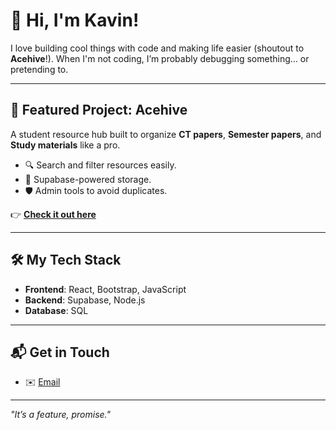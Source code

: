 # 👋 Hi, I'm Kavin!

I love building cool things with code and making life easier (shoutout to **Acehive**!). When I'm not coding, I’m probably debugging something… or pretending to.

---

## 🚀 Featured Project: **Acehive**
A student resource hub built to organize **CT papers**, **Semester papers**, and **Study materials** like a pro.  
- 🔍 Search and filter resources easily.  
- 📂 Supabase-powered storage.  
- 🛡 Admin tools to avoid duplicates.  

👉 [**Check it out here**](https://acehive.vercel.app)

---

## 🛠 My Tech Stack
- **Frontend**: React, Bootstrap, JavaScript  
- **Backend**: Supabase, Node.js  
- **Database**: SQL  

---

## 📬 Get in Touch
- ✉️ [Email](mailto:kavinbharathi.mahendran@gmail.com)  

---

*"It’s a feature, promise."*  
